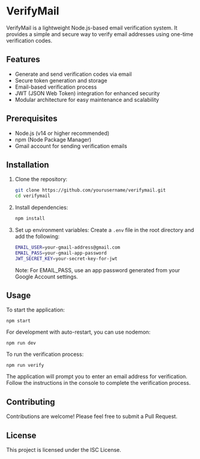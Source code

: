 # VerifyMail

VerifyMail is a lightweight Node.js-based email verification system. It provides a simple and secure way to verify email addresses using one-time verification codes.

## Features

- Generate and send verification codes via email
- Secure token generation and storage
- Email-based verification process
- JWT (JSON Web Token) integration for enhanced security
- Modular architecture for easy maintenance and scalability

## Prerequisites

- Node.js (v14 or higher recommended)
- npm (Node Package Manager)
- Gmail account for sending verification emails

## Installation

1. Clone the repository:
   ```bash
   git clone https://github.com/yourusername/verifymail.git
   cd verifymail
   ```

2. Install dependencies:
   ```bash
   npm install
   ```

3. Set up environment variables:
   Create a `.env` file in the root directory and add the following:
   ```bash
   EMAIL_USER=your-gmail-address@gmail.com
   EMAIL_PASS=your-gmail-app-password
   JWT_SECRET_KEY=your-secret-key-for-jwt
   ```

   Note: For EMAIL_PASS, use an app password generated from your Google Account settings.

## Usage

To start the application:

```
npm start
```

For development with auto-restart, you can use nodemon:

```
npm run dev
```

To run the verification process:

```
npm run verify
```

The application will prompt you to enter an email address for verification. Follow the instructions in the console to complete the verification process.

## Contributing

Contributions are welcome! Please feel free to submit a Pull Request.

## License

This project is licensed under the ISC License.
